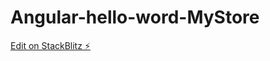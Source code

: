 # Angular-hello-word-MyStore

[Edit on StackBlitz ⚡️](https://stackblitz.com/edit/angular-ysvmng-yrkwkq)
